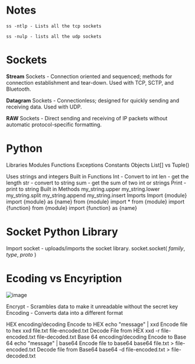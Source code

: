 
# Notes
    ss -ntlp - Lists all the tcp sockets
    
    ss -nulp - lists all the udp sockets
  

# Sockets

  **Stream** Sockets - Connection oriented and sequenced; methods for connection establishment and tear-down. Used with TCP, SCTP, and Bluetooth.
  
  **Datagram** Sockets - Connectionless; designed for quickly sending and receiving data. Used with UDP.
  
  **RAW** Sockets - Direct sending and receiving of IP packets without automatic protocol-specific formatting.

# Python 
Libraries
        Modules
            Functions 
            Exceptions 
            Constants
            Objects 
            List[] vs Tuple()

Uses strings and integers 
    Built in Functions 
        Int - Convert to int
        len - get the length
        str - convert to string
        sum - get the sum of two int or strings
        Print - print to string
    Built in Methods
        my_string.upper
        my_string.lower
        my_string.split
        my_string.append
        my_string.insert
    Imports
        Import {module}
        import {module} as {name}
        from {module} import *
        from {module} import {function}
        from {module} import {function} as {name}

# Socket Python Library
Import socket - uploads/imports the socket library.
socket.socket( *family*, *type*, *proto* )
    


# Ecoding vs Encyription
![image](https://github.com/user-attachments/assets/6a9484bc-3b01-478c-be3a-1298a3bcd80a)

Encrypt - Scrambles data to make it unreadable without the secret key
Encoding - Converts data into a different format 

HEX encoding/decoding 
    Encode to HEX 
        echo "message" | xxd
    Encode file to hex
        xxd file.txt file-encoded.txt
    Decode File from HEX
        xxd -r file-encoded.txt file-decoded.txt
Base 64 encoding/decoding
    Encode to Base 64
        echo "message" | base64
    Encode file to base64
        base64 file.txt > file-encoded.txt
    Decode file from Base64
        base64 -d file-encoded.txt > file-decoded.txt
        


























  
